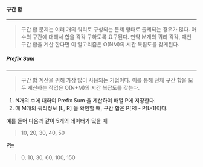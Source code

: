 #### 구간 합
---
> 구간 합 문제는 여러 개의 쿼리로 구성되는 문제 형태로 출제되는 경우가 많다. 아수의 구간에 대해서 합을 각각 구하도록 요구된다. 만약 M개의 쿼리 각각, 매번 구간 합을 계산 한다면 이 알고리즘은 O(NM)의 시간 복잡도를 갖게된다.

##### Prefix Sum
---
> 구간 합 계산을 위해 가장 많이 사용되는 기법이다. 이를 통해 전체 구간 합을 모두 계산하는 작업은 O(N+M)의 시간 복잡도를 갖는다.

1. N개의 수에 대하여 Prefix Sum 을 계산하여 배열 P에 저장한다.
2. 매 M개의 쿼리정보 [L, R] 을 확인할 때, 구간 합은 P[R] - P[L-1]이다.

예를 들어 다음과 같이 5개의 데이터가 있을 때
> 10, 20, 30, 40, 50

P는
> 0, 10, 30, 60, 100, 150

